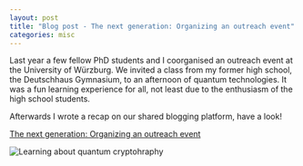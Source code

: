 ```yaml
---
layout: post
title: "Blog post - The next generation: Organizing an outreach event"
categories: misc
---
```

Last year a few fellow PhD students and I coorganised an outreach event at the University of Würzburg. We invited a class from my former high school, the Deutschhaus Gymnasium, to an afternoon of quantum technologies. It was a fun learning experience for all, not least due to the enthusiasm of the high school students.

Afterwards I wrote a recap on our shared blogging platform, have a look!

[The next generation: Organizing an outreach event](https://4photonblog.wordpress.com/2019/03/19/the-next-generation-organizing-an-outreach-event/)

![Learning about quantum cryptohraphy](https://www.jramueller.com/img/Outreach_2.jpg "Learning about quantum cryptohraphy")
